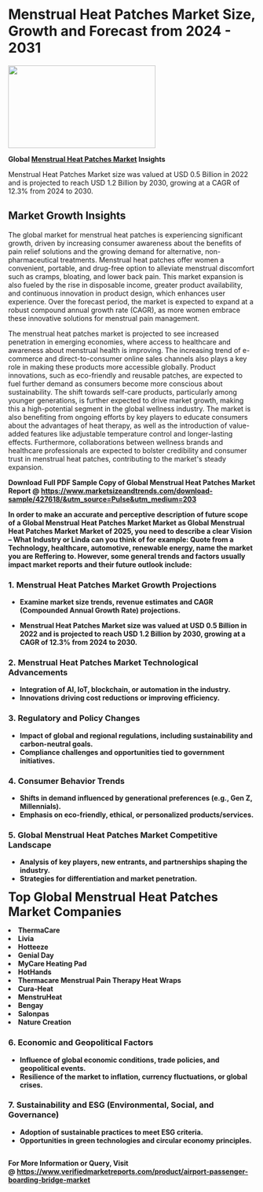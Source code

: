 <H1>Menstrual Heat Patches Market Size, Growth and Forecast from 2024 - 2031</H1><img class="aligncenter size-medium wp-image-584254" src="https://thirdeyenews.in/wp-content/uploads/2024/09/Global-Market-Research-300x168.jpeg" alt="" width="300" height="168" /><p><strong>Global&nbsp;<a href="https://www.marketsizeandtrends.com/download-sample/427618/&amp;utm_source=Pulse&amp;utm_medium=203">Menstrual Heat Patches Market</a> Insights</strong></p><p>Menstrual Heat Patches Market size was valued at USD 0.5 Billion in 2022 and is projected to reach USD 1.2 Billion by 2030, growing at a CAGR of 12.3% from 2024 to 2030.</p><p><h2>Market Growth Insights</h2> <p>The global market for menstrual heat patches is experiencing significant growth, driven by increasing consumer awareness about the benefits of pain relief solutions and the growing demand for alternative, non-pharmaceutical treatments. Menstrual heat patches offer women a convenient, portable, and drug-free option to alleviate menstrual discomfort such as cramps, bloating, and lower back pain. This market expansion is also fueled by the rise in disposable income, greater product availability, and continuous innovation in product design, which enhances user experience. Over the forecast period, the market is expected to expand at a robust compound annual growth rate (CAGR), as more women embrace these innovative solutions for menstrual pain management.</p> <p><strong></strong></p> <p>The menstrual heat patches market is projected to see increased penetration in emerging economies, where access to healthcare and awareness about menstrual health is improving. The increasing trend of e-commerce and direct-to-consumer online sales channels also plays a key role in making these products more accessible globally. Product innovations, such as eco-friendly and reusable patches, are expected to fuel further demand as consumers become more conscious about sustainability. The shift towards self-care products, particularly among younger generations, is further expected to drive market growth, making this a high-potential segment in the global wellness industry. The market is also benefiting from ongoing efforts by key players to educate consumers about the advantages of heat therapy, as well as the introduction of value-added features like adjustable temperature control and longer-lasting effects. Furthermore, collaborations between wellness brands and healthcare professionals are expected to bolster credibility and consumer trust in menstrual heat patches, contributing to the market's steady expansion.</p> <p><strong></p><p><span class=""><strong>Download Full PDF Sample Copy of Global Menstrual Heat Patches Market Report</strong> @ <a href="https://www.marketsizeandtrends.com/download-sample/427618/&amp;utm_source=Pulse&amp;utm_medium=203" target="_blank">https://www.marketsizeandtrends.com/download-sample/427618/&amp;utm_source=Pulse&amp;utm_medium=203</a></span></p><p>In order to make an accurate and perceptive description of future scope of a Global&nbsp;Menstrual Heat Patches Market Market as Global&nbsp;Menstrual Heat Patches Market Market of 2025, you need to describe a clear Vision &ndash; What Industry or Linda can you think of for example: Quote from a Technology, healthcare, automotive, renewable energy, name the market you are Reffering to. However, some general trends and factors usually impact market reports and their future outlook include:</p><h3>1.&nbsp;<strong>Menstrual Heat Patches Market Growth Projections</strong></h3><ul><li>Examine market size trends, revenue estimates and CAGR (Compounded Annual Growth Rate) projections.</li><li><p>Menstrual Heat Patches Market size was valued at USD 0.5 Billion in 2022 and is projected to reach USD 1.2 Billion by 2030, growing at a CAGR of 12.3% from 2024 to 2030.</p></li></ul><h3>2.&nbsp;<strong>Menstrual Heat Patches Market Technological Advancements</strong></h3><ul><li>Integration of AI, IoT, blockchain, or automation in the industry.</li><li>Innovations driving cost reductions or improving efficiency.</li></ul><h3>3.&nbsp;<strong>Regulatory and Policy Changes</strong></h3><ul><li>Impact of global and regional regulations, including sustainability and carbon-neutral goals.</li><li>Compliance challenges and opportunities tied to government initiatives.</li></ul><h3>4.&nbsp;<strong>Consumer Behavior Trends</strong></h3><ul><li>Shifts in demand influenced by generational preferences (e.g., Gen Z, Millennials).</li><li>Emphasis on eco-friendly, ethical, or personalized products/services.</li></ul><h3>5.&nbsp;<strong>Global Menstrual Heat Patches Market Competitive Landscape</strong></h3><ul><li>Analysis of key players, new entrants, and partnerships shaping the industry.</li><li>Strategies for differentiation and market penetration.</li></ul><p data-pm-slice="1 1 []"><span style="color: inherit; font-family: inherit; font-size: 25px;">Top Global Menstrual Heat Patches Market Companies</span></p><div class="" data-test-id=""><p><li>ThermaCare</li><li> Livia</li><li> Hotteeze</li><li> Genial Day</li><li> MyCare Heating Pad</li><li> HotHands</li><li> Thermacare Menstrual Pain Therapy Heat Wraps</li><li> Cura-Heat</li><li> MenstruHeat</li><li> Bengay</li><li> Salonpas</li><li> Nature Creation</li></p></div><h3>6.&nbsp;<strong>Economic and Geopolitical Factors</strong></h3><ul><li>Influence of global economic conditions, trade policies, and geopolitical events.</li><li>Resilience of the market to inflation, currency fluctuations, or global crises.</li></ul><h3>7.&nbsp;<strong>Sustainability and ESG (Environmental, Social, and Governance)</strong></h3><ul><li>Adoption of sustainable practices to meet ESG criteria.</li><li>Opportunities in green technologies and circular economy principles.</li></ul><h2><strong style="font-size: 14px;">For More Information or Query, Visit @&nbsp;</strong><a style="background-color: #ffffff; font-size: 14px;" href="https://www.marketsizeandtrends.com/report/menstrual-heat-patches-market/" target="_blank">https://www.verifiedmarketreports.com/product/airport-passenger-boarding-bridge-market</a></h2>
